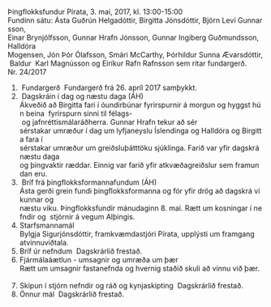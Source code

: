 Þingflokksfundur Pírata, 3. maí, 2017, kl. 13:00-15:00 
 
Fundinn sátu: Ásta Guðrún Helgadóttir, Birgitta Jónsdóttir, Björn Leví Gunnarsson, 
Einar Brynjólfsson, Gunnar Hrafn Jónsson, Gunnar Ingiberg Guðmundsson, Halldóra 
Mogensen, Jón Þór Ólafsson, Smári McCarthy, Þórhildur Sunna Ævarsdóttir, Baldur 
Karl Magnússon og Eiríkur Rafn Rafnsson sem ritar fundargerð. 
 
Nr. 24/2017 
 
1.  Fundargerð 
Fundargerð frá 26. apríl 2017 samþykkt. 
 
2.  Dagskráin í dag og næstu daga (ÁH) 
Ákveðið að Birgitta fari í óundirbúnar fyrirspurnir á morgun og hyggst hún beina 
fyrirspurn sinni til félags- og jafnréttismálaráðherra. Gunnar Hrafn tekur að sér 
sérstakar umræður í dag um lyfjaneyslu Íslendinga og Halldóra og Birgitta fara í 
sérstakar umræður um greiðsluþátttöku sjúklinga. Farið var yfir dagskrá næstu daga 
og þingvaktir ræddar. Einnig var farið yfir atkvæðagreiðslur sem framundan eru. 
 
 
3.  Bríf frá þingflokksformannafundum (ÁH) 
Ásta gerði grein fundi þingflokksformanna og fór yfir drög að dagskrá vikunnar og 
næstu viku. Þingflokksfundir mánudaginn 8. maí. Rætt um kosningar í nefndir og 
stjórnir á vegum Alþingis. 
  
4. Starfsmannamál 
Bylgja Sigurjónsdóttir, framkvæmdastjóri Pírata, upplýsti um framgang 
atvinnuviðtala.  
 
5. Bríf úr nefndum 
Dagskrárlið frestað. 
 
6. Fjármálaáætlun - umsagnir og umræða um þær 
Rætt um umsagnir fastanefnda og hvernig staðið skuli að vinnu við þær. 
 
7. Skipun í stjórn nefndir og ráð og kynjaskipting 
Dagskrárlið frestað. 
 
8. Önnur mál 
Dagskrárlið frestað. 

